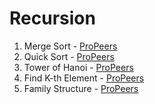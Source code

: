 # Recursion
1) Merge Sort - [ProPeers](https://www.naukri.com/code360/problems/merge-sort_920442)
2) Quick Sort - [ProPeers](https://www.naukri.com/code360/problems/quick-sort_983625)
3) Tower of Hanoi - [ProPeers](https://www.naukri.com/code360/problems/tower-of-hanoi_981323)
4) Find K-th Element - [ProPeers](https://www.naukri.com/code360/problems/find-k-th-element_1214963)
5) Family Structure - [ProPeers](https://www.naukri.com/code360/problems/family-structure_981243)
